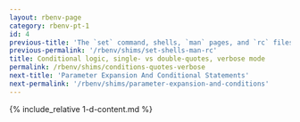 ```yaml
---
layout: rbenv-page
category: rbenv-pt-1
id: 4
previous-title: 'The `set` command, shells, `man` pages, and `rc` files'
previous-permalink: '/rbenv/shims/set-shells-man-rc'
title: Conditional logic, single- vs double-quotes, verbose mode
permalink: /rbenv/shims/conditions-quotes-verbose
next-title: 'Parameter Expansion And Conditional Statements'
next-permalink: '/rbenv/shims/parameter-expansion-and-conditions'
---
```


{% include_relative 1-d-content.md %}
